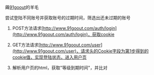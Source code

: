 薅[91goout](http://www.91goout.com)的羊毛

尝试登陆不同账号并获取账号的过期时间，筛选出还未过期的账号

1. POST方法请求[http://www.91goout.com/auth/login](http://www.91goout.com/auth/login)，获取cookie

2. GET方法请求[http://www.91goout.com/user](http://www.91goout.com/user)，请求头的Cookie字段为第1步得到的cookie值，实现登陆状态，进入用户页

3. 解析用户页的html，获取"等级到期时间"，并比对